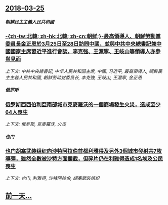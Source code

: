 ## [2018-03-25](/news/2018/03/25/index.md)

##### 朝鮮民主主義人民共和國
### [-{zh-tw:北韓; zh-hk:北韓; zh-cn:朝鲜;}-最高領導人、朝鮮勞動黨委員長金正恩於3月25日至28日訪問中國，並與中共中央總書記兼中國國家主席習近平進行會談，李克強、王滬寧、王岐山等領導人亦參與見面](/news/2018/03/25/zh-tw-北韓-zh-hk-北韓-zh-cn-朝鲜-最高領導人-朝鮮勞動黨委員長金正恩於3月25日至28日.md)
_上下文: 中共中央總書記, 中华人民共和国主席, 中國, 习近平, 最高領導人, 朝鮮民主主義人民共和國, 朝鲜劳动党委员长, 李克強, 王岐山, 王滬寧, 金正恩_

##### 俄罗斯
### [俄罗斯西西伯利亞南部城市克麥羅沃的一個商場發生火災，造成至少64人喪生 ](/news/2018/03/25/俄罗斯西西伯利亞南部城市克麥羅沃的一個商場發生火災-造成至少64人喪生.md)
_上下文: 俄罗斯, 克麥羅沃, 火災_

##### 也门
### [也门胡塞武装组织向沙特阿拉伯首都利雅得及另外3個城市發射共7枚導彈，雖然全數被沙特方面攔截，但碎片仍在利雅得造成1名埃及公民喪生 ](/news/2018/03/25/也门胡塞武装组织向沙特阿拉伯首都利雅得及另外3個城市發射共7枚導彈-雖然全數被沙特方面攔截-但碎片仍在利雅得造成1名埃及.md)
_上下文: 也门, 利雅得, 沙特阿拉伯, 胡塞武装组织_

## [前一天...](/news/2018/03/24/index.md)

